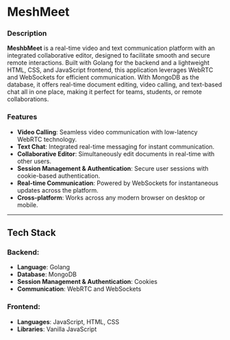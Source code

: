 # **MeshMeet**


### **Description**
**MeshbMeet** is a real-time video and text communication platform with an integrated collaborative editor, designed to facilitate smooth and secure remote interactions. Built with Golang for the backend and a lightweight HTML, CSS, and JavaScript frontend, this application leverages WebRTC and WebSockets for efficient communication. With MongoDB as the database, it offers real-time document editing, video calling, and text-based chat all in one place, making it perfect for teams, students, or remote collaborations.

### **Features**
- **Video Calling**: Seamless video communication with low-latency WebRTC technology.
- **Text Chat**: Integrated real-time messaging for instant communication.
- **Collaborative Editor**: Simultaneously edit documents in real-time with other users.
- **Session Management & Authentication**: Secure user sessions with cookie-based authentication.
- **Real-time Communication**: Powered by WebSockets for instantaneous updates across the platform.
- **Cross-platform**: Works across any modern browser on desktop or mobile.

---

## **Tech Stack**

### **Backend**:
- **Language**: Golang
- **Database**: MongoDB
- **Session Management & Authentication**: Cookies
- **Communication**: WebRTC and WebSockets

### **Frontend**:
- **Languages**: JavaScript, HTML, CSS
- **Libraries**: Vanilla JavaScript







